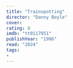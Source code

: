 ```yaml
---
title: "Trainspotting"
director: "Danny Boyle"
cover: 
rating: 8
imdb: "tt0117951"
publishYear: "1996"
read: "2024"
tags:
- 
---
```

